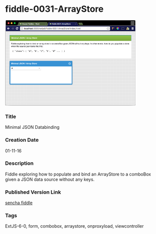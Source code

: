 fiddle-0031-ArrayStore
======

![Screenshot](screenshot.png)

### Title

Minimal JSON Databinding


### Creation Date

01-11-16


### Description

Fiddle exploring how to populate and bind an ArrayStore to a comboBox given a JSON data source without any keys.


### Published Version Link

[sencha fiddle](https://fiddle.sencha.com/#fiddle/13mp)


### Tags

ExtJS-6-0, form, combobox, arraystore, onproxyload, viewcontroller
